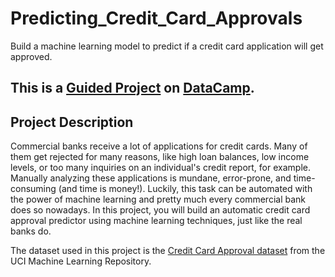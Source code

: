 # Predicting_Credit_Card_Approvals
Build a machine learning model to predict if a credit card application will get approved.

## This is a [Guided Project](https://datacamp.pxf.io/5bA4PL) on [DataCamp](https://datacamp.pxf.io/gbD3k9).

## Project Description
Commercial banks receive a lot of applications for credit cards. Many of them get rejected for many reasons, like high loan balances, low income levels, or too many inquiries on an individual's credit report, for example. Manually analyzing these applications is mundane, error-prone, and time-consuming (and time is money!). Luckily, this task can be automated with the power of machine learning and pretty much every commercial bank does so nowadays. In this project, you will build an automatic credit card approval predictor using machine learning techniques, just like the real banks do.

The dataset used in this project is the [Credit Card Approval dataset](http://archive.ics.uci.edu/ml/datasets/credit+approval) from the UCI Machine Learning Repository.

